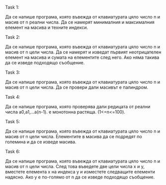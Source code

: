 Task 1:

Да се напише програма, която въвежда от клавиатурата цяло число n и масив от n реални числа. Да се намерят минималния и максималния елемент на масива и техните индекси.

Task 2:

Да се напише програма, която въвежда от клавиатурата цяло число n и масив от n цели числа. Да се намерят и изведат първият неотрицателен елемент на масива и сумата на елементите след него. Ако няма такива да се изведе подходящо съобщение.

Task 3:

Да се напише програма, която въвежда от клавиатурата цяло число n и масив от n цели числа. Да се провери дали масивът е палиндром.

Task 4:

Да се напише програма, която проверява дали редицата от реални числа a0,a1,...a(n-1). е монотонна растяща. (1<=n<=100).

Task 5:

Да се напише програма, която въвежда от клавиатурата цяло число n и масив от n цели числа. Елементите в масива да се подредят по големина и да се изведе масива.

Task 6:

Да се напише програма, която въвежда от клавиатурата цяло число n и масив от n цели числа. След това въведете две цели числа x и y, вместете елемента x на индекса y и изместете следващите елементи надясно. Ако y е по-голямо от n да се изведе подходящо съобщение.
